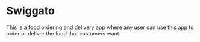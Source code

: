 # Swiggato
This is a food ordering and delivery app where any user can use this app to order or deliver the food that customers want.
